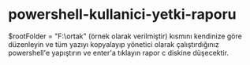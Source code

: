 # powershell-kullanici-yetki-raporu

$rootFolder = "F:\ortak" (örnek olarak verilmiştir) kısmını kendinize göre düzenleyin ve tüm yazıyı kopyalayıp yönetici olarak çalıştırdığınız powershell'e yapıştırın ve enter'a tıklayın rapor c diskine düşecektir.
